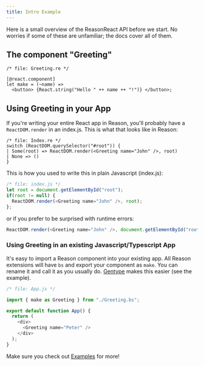 ```yaml
---
title: Intro Example
---
```


Here is a small overview of the ReasonReact API before we start. No worries if some of these are unfamiliar; the docs cover all of them.

## The component "Greeting"

```reason
/* file: Greeting.re */

[@react.component]
let make = (~name) =>
  <button> {React.string("Hello " ++ name ++ "!")} </button>;
```

## Using Greeting in your App

If you're writing your entire React app in Reason, you'll probably have a `ReactDOM.render` in an index.js. This is what that looks like in Reason:

```reason
/* file: Index.re */
switch (ReactDOM.querySelector("#root")) {
| Some(root) => ReactDOM.render(<Greeting name="John" />, root)
| None => ()
}
```

This is how you used to write this in plain Javascript (index.js):

```js
/* file: index.js */
let root = document.getElementById("root");
if(root != null) {
  ReactDOM.render(<Greeting name="John" />, root);
};
```

or if you prefer to be surprised with runtime errors:

```js
ReactDOM.render(<Greeting name="John" />, document.getElementById("root"));
```

### Using Greeting in an existing Javascript/Typescript App

It's easy to import a Reason component into your existing app. All Reason extensions will have `bs` and export your component as `make`. You can rename it and call it as you usually do. [Gentype](https://github.com/cristianoc/genType) makes this easier (see the example).

```js
/* file: App.js */

import { make as Greeting } from "./Greeting.bs";

export default function App() {
  return (
    <div>
      <Greeting name="Peter" />
    </div>
  );
}
```

Make sure you check out [Examples](simple) for more!
